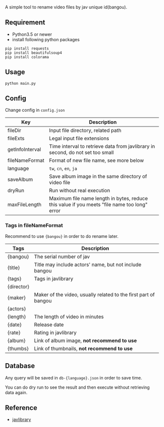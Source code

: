 A simple tool to rename video files by jav unique id(bangou).

## Requirement

- Python3.5 or newer
- install following python packages

```
pip install requests
pip install beautifulsoup4
pip install colorama
```

## Usage

`python main.py`

## Config

Change config in `config.json`

| Key  | Description|
|------|------|
|fileDir | Input file directory, related path |
|fileExts | Legal input file extensions|
|getInfoInterval | Time interval to retrieve data from javlibrary in second, do not set too small |
|fileNameFormat | Format of new file name, see more below |
|language | `tw`, `cn`, `en`, `ja` |
|saveAlbum | Save album image in the same directory of video file|
|dryRun | Run without real execution |
|maxFileLength | Maximum file name length in bytes, reduce this value if you meets "file name too long" error |

### Tags in fileNameFormat

Recommend to use `{bangou}` in order to do rename later.

| Tags    | Description              |
|----------|--------------------------|
| {bangou} | The serial number of jav |
| {title}  | Title may include actors' name, but not include bangou |
| {tags}   | Tags in javlibrary |
| {director} |  |
| {maker}  | Maker of the video, usually related to the first part of bangou |
| {actors} | |
| {length} | The length of video in minutes |
| {date}   | Release date |
| {rate}   | Rating in javlibrary |
| {album}  | Link of album image, **not recommend to use** |
| {thumbs} | Link of thumbnails, **not recommend to use** |

## Database

Any query will be saved in `db-{language}.json` in order to save time.

You can do dry run to see the result and then execute without retrieving data again.

## Reference

- [javlibrary](http://javlibrary.com)
